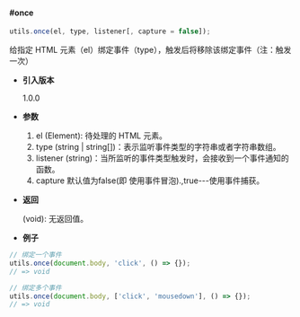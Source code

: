 #### #once

```javascript
utils.once(el, type, listener[, capture = false]);
```

给指定 HTML 元素（el）绑定事件（type），触发后将移除该绑定事件（注：触发一次）

- **引入版本**

    1.0.0

- **参数**

    1. el (Element): 待处理的 HTML 元素。
    2. type (string | string[])：表示监听事件类型的字符串或者字符串数组。
    3. listener (string)：当所监听的事件类型触发时，会接收到一个事件通知的函数。
    4. capture 默认值为false(即 使用事件冒泡).,true---使用事件捕获。

- **返回**

    (void): 无返回值。

- **例子**

```javascript
// 绑定一个事件
utils.once(document.body, 'click', () => {});
// => void

// 绑定多个事件
utils.once(document.body, ['click', 'mousedown'], () => {});
// => void
```
